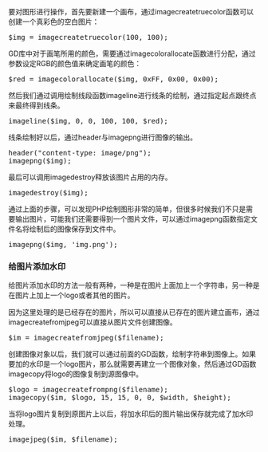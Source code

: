 <div class="entry-content">

要对图形进行操作，首先要新建一个画布，通过imagecreatetruecolor函数可以创建一个真彩色的空白图片：
<pre class="code">$img = imagecreatetruecolor(100, 100);</pre>
GD库中对于画笔所用的颜色，需要通过imagecolorallocate函数进行分配，通过参数设定RGB的颜色值来确定画笔的颜色：
<pre class="code">$red = imagecolorallocate($img, 0xFF, 0x00, 0x00);</pre>
然后我们通过调用绘制线段函数imageline进行线条的绘制，通过指定起点跟终点来最终得到线条。
<pre class="code">imageline($img, 0, 0, 100, 100, $red);</pre>
线条绘制好以后，通过header与imagepng进行图像的输出。
<pre class="code">header("content-type: image/png");
imagepng($img);</pre>
最后可以调用imagedestroy释放该图片占用的内存。
<pre class="code">imagedestroy($img);</pre>
通过上面的步骤，可以发现PHP绘制图形非常的简单，但很多时候我们不只是需要输出图片，可能我们还需要得到一个图片文件，可以通过imagepng函数指定文件名将绘制后的图像保存到文件中。
<pre class="code">imagepng($img, 'img.png');</pre>
<h3>给图片添加水印</h3>
<div id="J_CodeDescr" class="code-description">
<div class="code-desc co">

给图片添加水印的方法一般有两种，一种是在图片上面加上一个字符串，另一种是在图片上加上一个logo或者其他的图片。

因为这里处理的是已经存在的图片，所以可以直接从已存在的图片建立画布，通过imagecreatefromjpeg可以直接从图片文件创建图像。
<pre class="code">$im = imagecreatefromjpeg($filename);</pre>
创建图像对象以后，我们就可以通过前面的GD函数，绘制字符串到图像上。如果要加的水印是一个logo图片，那么就需要再建立一个图像对象，然后通过GD函数imagecopy将logo的图像复制到源图像中。
<pre class="code">$logo = imagecreatefrompng($filename);
imagecopy($im, $logo, 15, 15, 0, 0, $width, $height);</pre>
当将logo图片复制到原图片上以后，将加水印后的图片输出保存就完成了加水印处理。
<pre class="code">imagejpeg($im, $filename);</pre>
</div>
</div>
</div>
